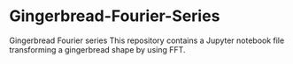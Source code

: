 # Gingerbread-Fourier-Series
Gingerbread Fourier series
This repository contains a Jupyter notebook file transforming a gingerbread shape by using FFT.
